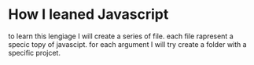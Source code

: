 # How I leaned Javascript

to  learn this lengiage I will create a series of file. each file rapresent a specic topy of javascipt.
for each argument I will try create a folder with a specific projcet.
